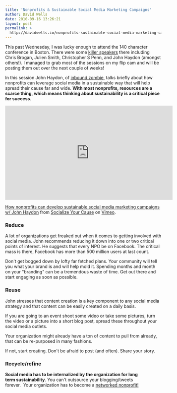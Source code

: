 ```yaml
---
title: 'Nonprofits & Sustainable Social Media Marketing Campaigns'
author: David Wells
date: 2010-09-16 13:26:21
layout: post
permalink: >
  http://davidwells.io/nonprofits-sustainable-social-media-marketing-campaigns/
---
```


This past Wednesday, I was lucky enough to attend the 140 character conference in Boston. There were some <a href="http://boston2010.140conf.com/speakers-2">killer speakers</a> there including Chris Brogan, Julien Smith, Christopher S Penn, and John Haydon (amongst others!). I managed to grab most of the sessions on my flip cam and will be posting them out over the next couple of weeks!

In this session John Haydon, of <a href="http://inboundzombie.com/">inbound zombie</a>, talks briefly about how nonprofits can leverage social media in a sustainable way that will help spread their cause far and wide.
<strong> With most nonprofits, resources are a scarce thing, which means thinking about sustainability is a critical piece for success.</strong>

<iframe src="https://player.vimeo.com/video/15030246?portrait=0" width="540" height="304" frameborder="0"></iframe><p><a href="http://vimeo.com/15030246">How nonprofits can develop sustainable social media marketing campaigns w/ John Haydon</a> from <a href="http://vimeo.com/socializedcause">Socialize Your Cause</a> on <a href="http://vimeo.com">Vimeo</a>.</p>

<h3>Reduce</h3>

A lot of organizations get freaked out when it comes to getting involved with social media. John recommends reducing it down into one or two critical points of interest. He suggests that every NPO be on Facebook. The critical mass is there, Facebook has more than 500 million users at last count.

Don't get bogged down by lofty far fetched plans. Your community will tell you what your brand is and will help mold it. Spending months and month on your "branding" can be a tremendous waste of time. Get out there and start engaging as soon as possible.

<h3>Reuse</h3>

John stresses that content creation is a key component to any social media strategy and that content can be easily created on a daily basis.

If you are going to an event shoot some video or take some pictures, turn the video or a picture into a short blog post, spread these throughout your social media outlets.

Your organization might already have a ton of content to pull from already, that can be re-purposed in many fashions.

If not, start creating. Don't be afraid to post (and often). Share your story.

<h3>Recycle/refine</h3>

<strong>Social media has to be internalized by the organization for long term sustainability</strong>. You can't outsource your blogging/tweets forever.  Your organization has to become a <a href="http://www.bethkanter.org/the-networked-nonprofit/">networked nonprofit!</a>
